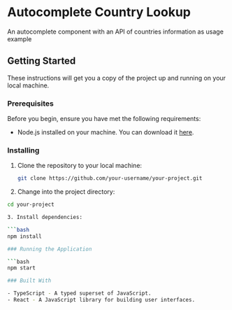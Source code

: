 # Autocomplete Country Lookup

An autocomplete component with an API of countries information as usage example

## Getting Started

These instructions will get you a copy of the project up and running on your local machine.

### Prerequisites

Before you begin, ensure you have met the following requirements:

- Node.js installed on your machine. You can download it [here](https://nodejs.org/).

### Installing

1. Clone the repository to your local machine:

   ```bash
   git clone https://github.com/your-username/your-project.git

2. Change into the project directory:

  ```bash
  cd your-project

3. Install dependencies:

  ```bash
  npm install

### Running the Application

  ```bash
  npm start

### Built With

- TypeScript - A typed superset of JavaScript.
- React - A JavaScript library for building user interfaces.